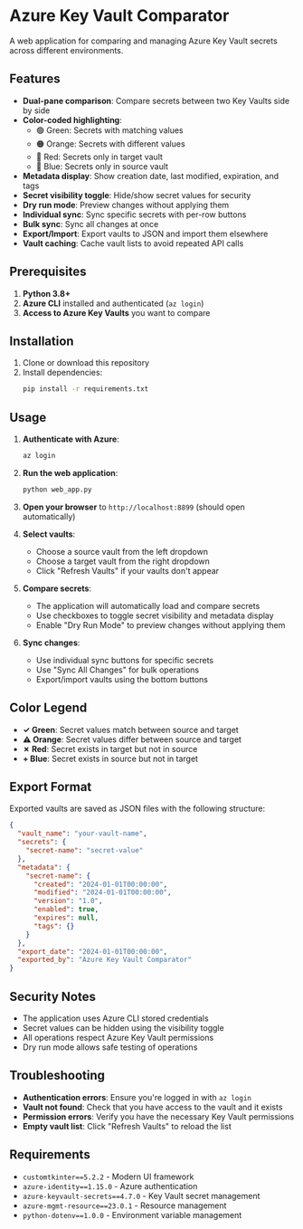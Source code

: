 # Azure Key Vault Comparator

A web application for comparing and managing Azure Key Vault secrets across different environments.

## Features

- **Dual-pane comparison**: Compare secrets between two Key Vaults side by side
- **Color-coded highlighting**:
  - 🟢 Green: Secrets with matching values
  - 🟠 Orange: Secrets with different values
  - 🔴 Red: Secrets only in target vault
  - 🔵 Blue: Secrets only in source vault
- **Metadata display**: Show creation date, last modified, expiration, and tags
- **Secret visibility toggle**: Hide/show secret values for security
- **Dry run mode**: Preview changes without applying them
- **Individual sync**: Sync specific secrets with per-row buttons
- **Bulk sync**: Sync all changes at once
- **Export/Import**: Export vaults to JSON and import them elsewhere
- **Vault caching**: Cache vault lists to avoid repeated API calls

## Prerequisites

1. **Python 3.8+**
2. **Azure CLI** installed and authenticated (`az login`)
3. **Access to Azure Key Vaults** you want to compare

## Installation

1. Clone or download this repository
2. Install dependencies:
   ```bash
   pip install -r requirements.txt
   ```

## Usage

1. **Authenticate with Azure**:
   ```bash
   az login
   ```

2. **Run the web application**:
   ```bash
   python web_app.py
   ```

3. **Open your browser** to `http://localhost:8899` (should open automatically)

4. **Select vaults**:
   - Choose a source vault from the left dropdown
   - Choose a target vault from the right dropdown
   - Click "Refresh Vaults" if your vaults don't appear

5. **Compare secrets**:
   - The application will automatically load and compare secrets
   - Use checkboxes to toggle secret visibility and metadata display
   - Enable "Dry Run Mode" to preview changes without applying them

6. **Sync changes**:
   - Use individual sync buttons for specific secrets
   - Use "Sync All Changes" for bulk operations
   - Export/import vaults using the bottom buttons

## Color Legend

- **✓ Green**: Secret values match between source and target
- **⚠ Orange**: Secret values differ between source and target
- **✗ Red**: Secret exists in target but not in source
- **+ Blue**: Secret exists in source but not in target

## Export Format

Exported vaults are saved as JSON files with the following structure:

```json
{
  "vault_name": "your-vault-name",
  "secrets": {
    "secret-name": "secret-value"
  },
  "metadata": {
    "secret-name": {
      "created": "2024-01-01T00:00:00",
      "modified": "2024-01-01T00:00:00",
      "version": "1.0",
      "enabled": true,
      "expires": null,
      "tags": {}
    }
  },
  "export_date": "2024-01-01T00:00:00",
  "exported_by": "Azure Key Vault Comparator"
}
```

## Security Notes

- The application uses Azure CLI stored credentials
- Secret values can be hidden using the visibility toggle
- All operations respect Azure Key Vault permissions
- Dry run mode allows safe testing of operations

## Troubleshooting

- **Authentication errors**: Ensure you're logged in with `az login`
- **Vault not found**: Check that you have access to the vault and it exists
- **Permission errors**: Verify you have the necessary Key Vault permissions
- **Empty vault list**: Click "Refresh Vaults" to reload the list

## Requirements

- `customtkinter==5.2.2` - Modern UI framework
- `azure-identity==1.15.0` - Azure authentication
- `azure-keyvault-secrets==4.7.0` - Key Vault secret management
- `azure-mgmt-resource==23.0.1` - Resource management
- `python-dotenv==1.0.0` - Environment variable management
